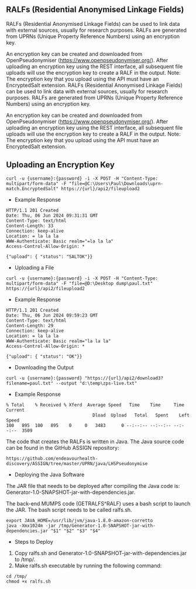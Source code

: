 ## RALFs (Residential Anonymised Linkage Fields)

RALFs (Residential Anonymised Linkage Fields) can be used to link data with external sources, usually for research purposes. RALFs are generated from UPRNs (Unique Property Reference Numbers) using an encryption key.

An encryption key can be created and downloaded from OpenPseudonymiser (https://www.openpseudonymiser.org/). After uploading an encryption key using the REST interface, all subsequent file uploads will use the encryption key to create a RALF in the output. Note: The encryption key that you upload using the API must have an EncryptedSalt extension.  RALFs (Residential Anonymised Linkage Fields) can be used to link data with external sources, usually for research purposes.  RALFs are generated from UPRNs (Unique Property Reference Numbers) using an encryption key.

An encryption key can be created and downloaded from OpenPseudonymiser (https://www.openpseudonymiser.org/). After uploading an encryption key using the REST interface, all subsequent file uploads will use the encryption key to create a RALF in the output. Note: The encryption key that you upload using the API must have an EncryptedSalt extension.

## Uploading an Encryption Key
```
curl -u {username}:{password} -i -X POST -H "Content-Type: multipart/form-data" -F "file=@C:\Users\Paul\Downloads\uprn-match.EncryptedSalt" https://{url}/api2/fileupload2
```
- Example Response

```
HTTP/1.1 201 Created
Date: Thu, 06 Jun 2024 09:31:31 GMT
Content-Type: text/html
Content-Length: 33
Connection: keep-alive
Location: = la la la
WWW-Authenticate: Basic realm="=la la la"
Access-Control-Allow-Origin: *

{"upload": { "status": "SALTOK"}}
```

- Uploading a File

```
curl -u {username}:{password} -i -X POST -H "Content-Type: multipart/form-data" -F "file=@D:\Desktop dump\paul.txt" https://{url}/api2/fileupload2
```

- Example Response
```
HTTP/1.1 201 Created
Date: Thu, 06 Jun 2024 09:59:23 GMT
Content-Type: text/html
Content-Length: 29
Connection: keep-alive
Location: = la la la
WWW-Authenticate: Basic realm="la la la"
Access-Control-Allow-Origin: *

{"upload": { "status": "OK"}}
```

- Downloading the Output
```
curl -u {username}:{password} "https://{url}/api2/download3?filename=paul.txt" --output "d:\temp\zps-live.txt"
```

- Example Response
```
% Total    % Received % Xferd  Average Speed   Time    Time     Time  Current
                                 Dload  Upload   Total   Spent    Left  Speed
100   895  100   895    0     0   3483      0 --:--:-- --:--:-- --:--:--  3509
```

The code that creates the RALFs is written in Java. The Java source code can be found in the GitHub ASSIGN repository:
```
https://github.com/endeavourhealth-discovery/ASSIGN/tree/master/UPRN/java/LHSPseudonymise
```

- Deploying the Java Software

The JAR file that needs to be deployed after compiling the Java code is:
Generator-1.0-SNAPSHOT-jar-with-dependencies.jar.

The back-end MUMPS code (GETRALFS^RALF) uses a bash script to launch the JAR. The bash script needs to be called ralfs.sh.

```
export JAVA_HOME=/usr/lib/jvm/java-1.8.0-amazon-corretto
java -Xmx1024m -jar /tmp/Generator-1.0-SNAPSHOT-jar-with-dependencies.jar "$1" "$2" "$3" "$4"
```

- Steps to Deploy

1. Copy ralfs.sh and Generator-1.0-SNAPSHOT-jar-with-dependencies.jar to /tmp/.
2. Make ralfs.sh executable by running the following command:

```
cd /tmp/
chmod +x ralfs.sh
```
